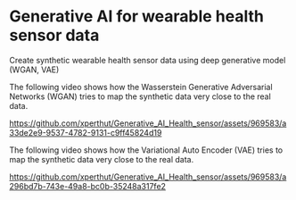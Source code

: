 # Generative AI for wearable health sensor data
Create synthetic wearable health sensor data using deep generative model (WGAN, VAE)

The following video shows how the Wasserstein Generative Adversarial Networks (WGAN) tries to map the synthetic data very close to the real data.

https://github.com/xperthut/Generative_AI_Health_sensor/assets/969583/a33de2e9-9537-4782-9131-c9ff45824d19


The following video shows how the Variational Auto Encoder (VAE) tries to map the synthetic data very close to the real data.

https://github.com/xperthut/Generative_AI_Health_sensor/assets/969583/a296bd7b-743e-49a8-bc0b-35248a317fe2

